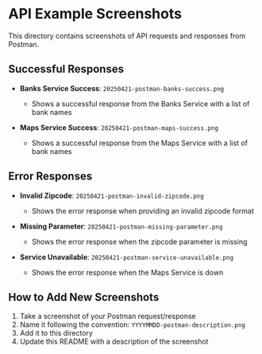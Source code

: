 # API Example Screenshots

This directory contains screenshots of API requests and responses from Postman.

## Successful Responses

- **Banks Service Success**: `20250421-postman-banks-success.png`
  - Shows a successful response from the Banks Service with a list of bank names

- **Maps Service Success**: `20250421-postman-maps-success.png`
  - Shows a successful response from the Maps Service with a list of bank names

## Error Responses

- **Invalid Zipcode**: `20250421-postman-invalid-zipcode.png`
  - Shows the error response when providing an invalid zipcode format

- **Missing Parameter**: `20250421-postman-missing-parameter.png`
  - Shows the error response when the zipcode parameter is missing

- **Service Unavailable**: `20250421-postman-service-unavailable.png`
  - Shows the error response when the Maps Service is down

## How to Add New Screenshots

1. Take a screenshot of your Postman request/response
2. Name it following the convention: `YYYYMMDD-postman-description.png`
3. Add it to this directory
4. Update this README with a description of the screenshot 